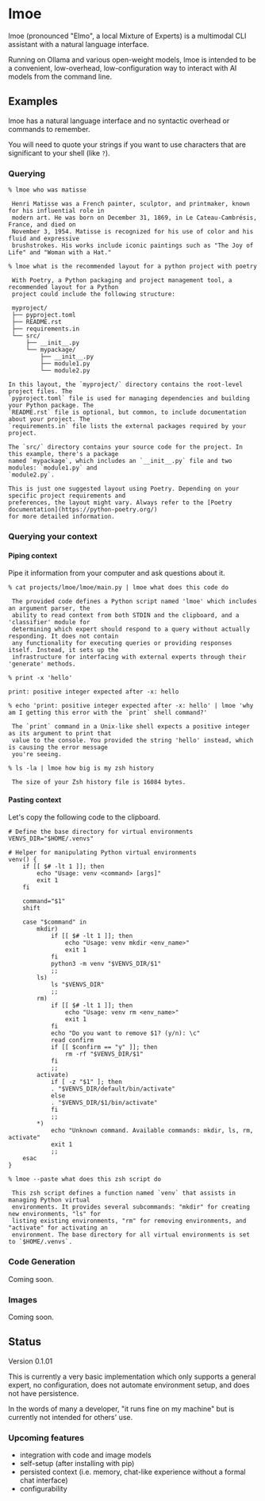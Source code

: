 # lmoe

lmoe (pronounced "Elmo", a local Mixture of Experts) is a multimodal CLI assistant with a natural
language interface.

Running on Ollama and various open-weight models, lmoe is intended to be a convenient, low-overhead,
low-configuration way to interact with AI models from the command line.

## Examples

lmoe has a natural language interface and no syntactic overhead or commands to remember.

You will need to quote your strings if you want to use characters that are significant to your shell
(like `?`).

### Querying
```
% lmoe who was matisse

 Henri Matisse was a French painter, sculptor, and printmaker, known for his influential role in
 modern art. He was born on December 31, 1869, in Le Cateau-Cambrésis, France, and died on
 November 3, 1954. Matisse is recognized for his use of color and his fluid and expressive
 brushstrokes. His works include iconic paintings such as "The Joy of Life" and "Woman with a Hat."
```

```
% lmoe what is the recommended layout for a python project with poetry

 With Poetry, a Python packaging and project management tool, a recommended layout for a Python
 project could include the following structure:

 myproject/
 ├── pyproject.toml
 ├── README.rst
 ├── requirements.in
 └── src/
     ├── __init__.py
     └── mypackage/
         ├── __init__.py
         ├── module1.py
         └── module2.py

In this layout, the `myproject/` directory contains the root-level project files. The
`pyproject.toml` file is used for managing dependencies and building your Python package. The
`README.rst` file is optional, but common, to include documentation about your project. The
`requirements.in` file lists the external packages required by your project.

The `src/` directory contains your source code for the project. In this example, there's a package
named `mypackage`, which includes an `__init__.py` file and two modules: `module1.py` and
`module2.py`.

This is just one suggested layout using Poetry. Depending on your specific project requirements and
preferences, the layout might vary. Always refer to the [Poetry documentation](https://python-poetry.org/)
for more detailed information.
```

### Querying your context

#### Piping context

Pipe it information from your computer and ask questions about it.

```
% cat projects/lmoe/lmoe/main.py | lmoe what does this code do

 The provided code defines a Python script named 'lmoe' which includes an argument parser, the
 ability to read context from both STDIN and the clipboard, and a 'classifier' module for
 determining which expert should respond to a query without actually responding. It does not contain
 any functionality for executing queries or providing responses itself. Instead, it sets up the
 infrastructure for interfacing with external experts through their 'generate' methods.
```

```
% print -x 'hello'

print: positive integer expected after -x: hello

% echo 'print: positive integer expected after -x: hello' | lmoe 'why am I getting this error with the `print` shell command?'

 The `print` command in a Unix-like shell expects a positive integer as its argument to print that
 value to the console. You provided the string 'hello' instead, which is causing the error message
 you're seeing.
```

```
% ls -la | lmoe how big is my zsh history

 The size of your Zsh history file is 16084 bytes.
```

#### Pasting context

Let's copy the following code to the clipboard.

```shell
# Define the base directory for virtual environments
VENVS_DIR="$HOME/.venvs"

# Helper for manipulating Python virtual environments
venv() {
    if [[ $# -lt 1 ]]; then
        echo "Usage: venv <command> [args]"
        exit 1
    fi

    command="$1"
    shift

    case "$command" in
        mkdir)
            if [[ $# -lt 1 ]]; then
                echo "Usage: venv mkdir <env_name>"
                exit 1
            fi
            python3 -m venv "$VENVS_DIR/$1"
            ;;
        ls)
            ls "$VENVS_DIR"
            ;;
        rm)
            if [[ $# -lt 1 ]]; then
                echo "Usage: venv rm <env_name>"
                exit 1
            fi
            echo "Do you want to remove $1? (y/n): \c"
            read confirm
            if [[ $confirm == "y" ]]; then
                rm -rf "$VENVS_DIR/$1"
            fi
            ;;
        activate)
            if [ -z "$1" ]; then
            . "$VENVS_DIR/default/bin/activate"
            else
            . "$VENVS_DIR/$1/bin/activate"
            fi
            ;;
        *)
            echo "Unknown command. Available commands: mkdir, ls, rm, activate"
            exit 1
            ;;
    esac
}
```

```
% lmoe --paste what does this zsh script do

 This zsh script defines a function named `venv` that assists in managing Python virtual
 environments. It provides several subcommands: "mkdir" for creating new environments, "ls" for
 listing existing environments, "rm" for removing environments, and "activate" for activating an
 environment. The base directory for all virtual environments is set to `$HOME/.venvs`.
```

### Code Generation

Coming soon.

### Images

Coming soon.

## Status

Version 0.1.01

This is currently a very basic implementation which only supports a general expert, no
configuration, does not automate environment setup, and does not have persistence.

In the words of many a developer, "it runs fine on my machine" but is currently not intended for
others' use.

### Upcoming features

* integration with code and image models
* self-setup (after installing with pip)
* persisted context (i.e. memory, chat-like experience without a formal chat interface)
* configurability
